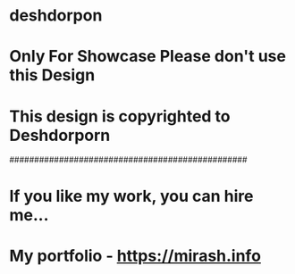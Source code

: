 # deshdorpon
# Only For Showcase Please don't use this Design
# This design is copyrighted to Deshdorporn
################################################


# If you like my work, you can hire me...
# My portfolio - https://mirash.info
